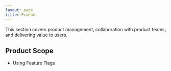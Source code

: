 ```yaml
---
layout: page
title: Product
---
```


This section covers product management, collaboration with product teams,
and delivering value to users.

## Product Scope

- Using Feature Flags
